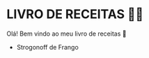 # LIVRO DE RECEITAS :man_cook:

Olá! Bem vindo ao meu livro de receitas :wave:

- Strogonoff de Frango